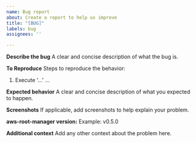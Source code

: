 ```yaml
---
name: Bug report
about: Create a report to help us improve
title: "[BUG]"
labels: bug
assignees: ''

---
```


**Describe the bug**
A clear and concise description of what the bug is.

**To Reproduce**
Steps to reproduce the behavior:
1. Execute '...'
...

**Expected behavior**
A clear and concise description of what you expected to happen.

**Screenshots**
If applicable, add screenshots to help explain your problem.

**aws-root-manager version:**
 Example: v0.5.0

**Additional context**
Add any other context about the problem here.
